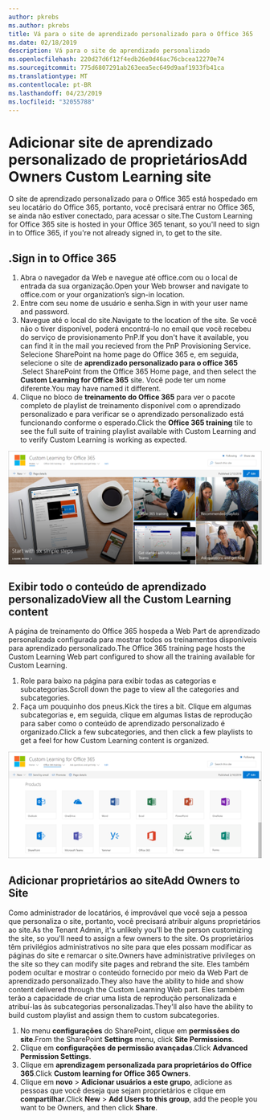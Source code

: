 ```yaml
---
author: pkrebs
ms.author: pkrebs
title: Vá para o site de aprendizado personalizado para o Office 365
ms.date: 02/18/2019
description: Vá para o site de aprendizado personalizado
ms.openlocfilehash: 220d27d6f12f4edb26e0d46ac76cbcea12270e74
ms.sourcegitcommit: 775d6807291ab263eea5ec649d9aaf1933fb41ca
ms.translationtype: MT
ms.contentlocale: pt-BR
ms.lasthandoff: 04/23/2019
ms.locfileid: "32055788"
---
```

# <a name="add-owners-custom-learning-site"></a><span data-ttu-id="d4ee0-103">Adicionar site de aprendizado personalizado de proprietários</span><span class="sxs-lookup"><span data-stu-id="d4ee0-103">Add Owners Custom Learning site</span></span>

<span data-ttu-id="d4ee0-104">O site de aprendizado personalizado para o Office 365 está hospedado em seu locatário do Office 365, portanto, você precisará entrar no Office 365, se ainda não estiver conectado, para acessar o site.</span><span class="sxs-lookup"><span data-stu-id="d4ee0-104">The Custom Learning for Office 365 site is hosted in your Office 365 tenant, so you'll need to sign in to Office 365, if you're not already signed in, to get to the site.</span></span> 

## <a name="sign-in-to-office-365"></a><span data-ttu-id="d4ee0-105">.</span><span class="sxs-lookup"><span data-stu-id="d4ee0-105">Sign in to Office 365</span></span> 

1.  <span data-ttu-id="d4ee0-106">Abra o navegador da Web e navegue até office.com ou o local de entrada da sua organização.</span><span class="sxs-lookup"><span data-stu-id="d4ee0-106">Open your Web browser and navigate to office.com or your organization’s sign-in location.</span></span> 
2.  <span data-ttu-id="d4ee0-107">Entre com seu nome de usuário e senha.</span><span class="sxs-lookup"><span data-stu-id="d4ee0-107">Sign in with your user name and password.</span></span>
3.  <span data-ttu-id="d4ee0-108">Navegue até o local do site.</span><span class="sxs-lookup"><span data-stu-id="d4ee0-108">Navigate to the location of the site.</span></span> <span data-ttu-id="d4ee0-109">Se você não o tiver disponível, poderá encontrá-lo no email que você recebeu do serviço de provisionamento PnP.</span><span class="sxs-lookup"><span data-stu-id="d4ee0-109">If you don't have it available, you can find it in the mail you recieved from the PnP Provisioning Service.</span></span> <span data-ttu-id="d4ee0-110">Selecione SharePoint na home page do Office 365 e, em seguida, selecione o site de **aprendizado personalizado para o office 365** .</span><span class="sxs-lookup"><span data-stu-id="d4ee0-110">Select SharePoint from the Office 365 Home page, and then select the **Custom Learning for Office 365** site.</span></span> <span data-ttu-id="d4ee0-111">Você pode ter um nome diferente.</span><span class="sxs-lookup"><span data-stu-id="d4ee0-111">You may have named it different.</span></span> 
5. <span data-ttu-id="d4ee0-112">Clique no bloco de **treinamento do Office 365** para ver o pacote completo de playlist de treinamento disponível com o aprendizado personalizado e para verificar se o aprendizado personalizado está funcionando conforme o esperado.</span><span class="sxs-lookup"><span data-stu-id="d4ee0-112">Click the **Office 365 training** tile to see the full suite of training playlist available with Custom Learning and to verify Custom Learning is working as expected.</span></span> 

![CG-goto. png](media/cg-goto.png)

## <a name="view-all-the-custom-learning-content"></a><span data-ttu-id="d4ee0-114">Exibir todo o conteúdo de aprendizado personalizado</span><span class="sxs-lookup"><span data-stu-id="d4ee0-114">View all the Custom Learning content</span></span>
<span data-ttu-id="d4ee0-115">A página de treinamento do Office 365 hospeda a Web Part de aprendizado personalizada configurada para mostrar todos os treinamentos disponíveis para aprendizado personalizado.</span><span class="sxs-lookup"><span data-stu-id="d4ee0-115">The Office 365 training page hosts the Custom Learning Web part configured to show all the training available for Custom Learning.</span></span> 

1. <span data-ttu-id="d4ee0-116">Role para baixo na página para exibir todas as categorias e subcategorias.</span><span class="sxs-lookup"><span data-stu-id="d4ee0-116">Scroll down the page to view all the categories and subcategories.</span></span>
2. <span data-ttu-id="d4ee0-117">Faça um pouquinho dos pneus.</span><span class="sxs-lookup"><span data-stu-id="d4ee0-117">Kick the tires a bit.</span></span> <span data-ttu-id="d4ee0-118">Clique em algumas subcategorias e, em seguida, clique em algumas listas de reprodução para saber como o conteúdo de aprendizado personalizado é organizado.</span><span class="sxs-lookup"><span data-stu-id="d4ee0-118">Click a few subcategories, and then click a few playlists to get a feel for how Custom Learning content is organized.</span></span> 

![CG-gotoall. png](media/cg-gotoall.png)

## <a name="add-owners-to-site"></a><span data-ttu-id="d4ee0-120">Adicionar proprietários ao site</span><span class="sxs-lookup"><span data-stu-id="d4ee0-120">Add Owners to Site</span></span>
<span data-ttu-id="d4ee0-121">Como administrador de locatários, é improvável que você seja a pessoa que personaliza o site, portanto, você precisará atribuir alguns proprietários ao site.</span><span class="sxs-lookup"><span data-stu-id="d4ee0-121">As the Tenant Admin, it's unlikely you'll be the person customizing the site, so you'll need to assign a few owners to the site.</span></span> <span data-ttu-id="d4ee0-122">Os proprietários têm privilégios administrativos no site para que eles possam modificar as páginas do site e remarcar o site.</span><span class="sxs-lookup"><span data-stu-id="d4ee0-122">Owners have administrative privileges on the site so they can modify site pages and rebrand the site.</span></span> <span data-ttu-id="d4ee0-123">Eles também podem ocultar e mostrar o conteúdo fornecido por meio da Web Part de aprendizado personalizado.</span><span class="sxs-lookup"><span data-stu-id="d4ee0-123">They also have the ability to hide and show content delivered through the Custom Learning Web part.</span></span> <span data-ttu-id="d4ee0-124">Eles também terão a capacidade de criar uma lista de reprodução personalizada e atribuí-las às subcategorias personalizadas.</span><span class="sxs-lookup"><span data-stu-id="d4ee0-124">They'll also have the ability to build custom playlist and assign them to custom subcategories.</span></span>  

1. <span data-ttu-id="d4ee0-125">No menu **configurações** do SharePoint, clique em **permissões do site**.</span><span class="sxs-lookup"><span data-stu-id="d4ee0-125">From the SharePoint **Settings** menu, click **Site Permissions**.</span></span>
2. <span data-ttu-id="d4ee0-126">Clique em **configurações de permissão avançadas**.</span><span class="sxs-lookup"><span data-stu-id="d4ee0-126">Click **Advanced Permission Settings**.</span></span>
3. <span data-ttu-id="d4ee0-127">Clique em **aprendizagem personalizada para proprietários do Office 365**.</span><span class="sxs-lookup"><span data-stu-id="d4ee0-127">Click **Custom learning for Office 365 Owners**.</span></span>
4. <span data-ttu-id="d4ee0-128">Clique em **novo** > **Adicionar usuários a este grupo**, adicione as pessoas que você deseja que sejam proprietários e clique em **compartilhar**.</span><span class="sxs-lookup"><span data-stu-id="d4ee0-128">Click **New** > **Add Users to this group**, add the people you want to be Owners, and then click **Share**.</span></span>

